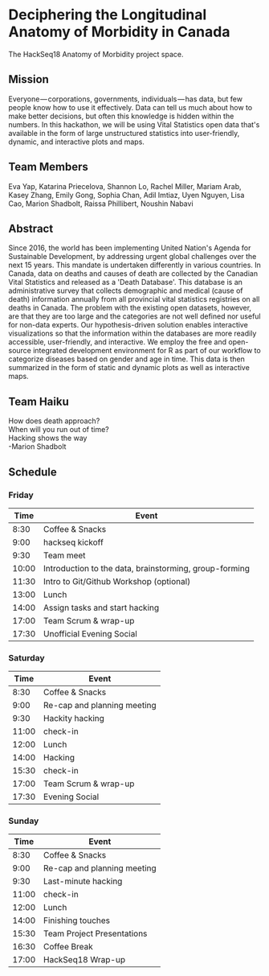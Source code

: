 # Deciphering the Longitudinal Anatomy of Morbidity in Canada

The HackSeq18 Anatomy of Morbidity project space.

## Mission
Everyone — corporations, governments, individuals — has data, but few people know how to use it effectively. Data can tell us much about how to make better decisions, but often this knowledge is hidden within the numbers. In this hackathon, we will be using Vital Statistics open data that's available in the form of large unstructured statistics into user-friendly, dynamic, and interactive plots and maps.

## Team Members
Eva Yap, Katarina Priecelova, Shannon Lo, Rachel Miller, Mariam Arab, Kasey Zhang, Emily Gong, Sophia Chan, Adil Imtiaz,  Uyen Nguyen, Lisa Cao, Marion Shadbolt, Raissa Phillibert, Noushin Nabavi

## Abstract

Since 2016, the world has been implementing United Nation's Agenda for Sustainable Development, by addressing urgent global challenges over the next 15 years. 
This mandate is undertaken differently in various countries. In Canada, data on deaths and causes of death are collected by the Canadian Vital Statistics and released as a 'Death Database'. This database is an administrative survey that collects demographic and medical (cause of death) information annually from all provincial vital statistics registries on all deaths in Canada.
The problem with the existing open datasets, however, are that they are too large and the categories are not well defined nor useful for non-data experts. 
Our hypothesis-driven solution enables interactive visualizations so that the information within the databases are more readily accessible, user-friendly, and interactive. We employ the free and open-source integrated development environment for R as part of our workflow to categorize diseases based on gender and age in time. This data is then summarized in the form of static and dynamic plots as well as interactive maps. 

## Team Haiku   
How does death approach?  
When will you run out of time?  
Hacking shows the way   
-Marion Shadbolt    


## Schedule

### Friday

| Time  | Event            |
| ----- | ---------------- |
| 8:30  | Coffee & Snacks  |
| 9:00  | hackseq kickoff  |
| 9:30  | Team meet        |
| 10:00 | Introduction to the data, brainstorming, group-forming |
| 11:30 | Intro to Git/Github Workshop (optional) |
| 13:00 | Lunch |
| 14:00 | Assign tasks and start hacking |
| 17:00 | Team Scrum & wrap-up |
| 17:30 | Unofficial Evening Social |

### Saturday

| Time  | Event            |
| ----- | ---------------- |
| 8:30  | Coffee & Snacks  |
| 9:00  | Re-cap and planning meeting  |
| 9:30  | Hackity hacking        |
| 11:00 | check-in |
| 12:00 | Lunch |
| 14:00 | Hacking |
| 15:30 | check-in |
| 17:00 | Team Scrum & wrap-up |
| 17:30 | Evening Social |

### Sunday

| Time  | Event            |
| ----- | ---------------- |
| 8:30  | Coffee & Snacks  |
| 9:00  | Re-cap and planning meeting  |
| 9:30  | Last-minute hacking |
| 11:00 | check-in |
| 12:00 | Lunch |
| 14:00 | Finishing touches |
| 15:30 | Team Project Presentations |
| 16:30 | Coffee Break |
| 17:00 | HackSeq18 Wrap-up |
